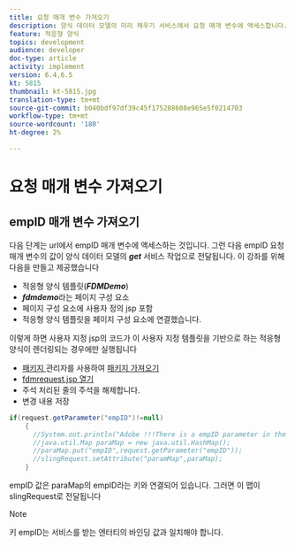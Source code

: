 ```yaml
---
title: 요청 매개 변수 가져오기
description: 양식 데이터 모델의 미리 채우기 서비스에서 요청 매개 변수에 액세스합니다.
feature: 적응형 양식
topics: development
audience: developer
doc-type: article
activity: implement
version: 6.4,6.5
kt: 5815
thumbnail: kt-5815.jpg
translation-type: tm+mt
source-git-commit: b040bdf97df39c45f175288608e965e5f0214703
workflow-type: tm+mt
source-wordcount: '180'
ht-degree: 2%

---
```


# 요청 매개 변수 가져오기

## empID 매개 변수 가져오기

다음 단계는 url에서 empID 매개 변수에 액세스하는 것입니다. 그런 다음 empID 요청 매개 변수의 값이 양식 데이터 모델의 **_get_** 서비스 작업으로 전달됩니다.
이 강좌를 위해 다음을 만들고 제공했습니다

* 적응형 양식 템플릿(**_FDMDemo_**)
* **_fdmdemo_**&#x200B;라는 페이지 구성 요소
* 페이지 구성 요소에 사용자 정의 jsp 포함
* 적응형 양식 템플릿을 페이지 구성 요소에 연결했습니다.

이렇게 하면 사용자 지정 jsp의 코드가 이 사용자 지정 템플릿을 기반으로 하는 적응형 양식이 렌더링되는 경우에만 실행됩니다

* [패키지 ](assets/template-page-component.zip) 관리자를 사용하여  [패키지 가져오기](http://localhost:4502/crx/packmgr/index.jsp)
* [fdmrequest.jsp 열기](http://localhost:4502/crx/de/index.jsp#/apps/fdmdemo/component/page/fdmdemo/fdmrequest.jsp)
* 주석 처리된 줄의 주석을 해제합니다.
* 변경 내용 저장

```java
if(request.getParameter("empID")!=null)
    {
      //System.out.println("Adobe !!!There is a empID parameter in the request "+request.getParameter("empID"));
      //java.util.Map paraMap = new java.util.HashMap();
      //paraMap.put("empID",request.getParameter("empID"));
      //slingRequest.setAttribute("paramMap",paraMap);
    }
```

empID 값은 paraMap의 empID라는 키와 연결되어 있습니다. 그러면 이 맵이 slingRequest로 전달됩니다

>[!NOTE]
>
>키 empID는 서비스를 받는 엔터티의 바인딩 값과 일치해야 합니다.
